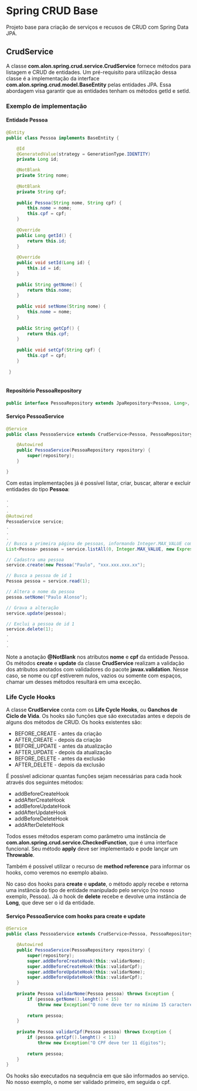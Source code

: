 # Spring CRUD Base

Projeto base para criação de serviços e recusos de CRUD com Spring Data JPA.

## CrudService

A classe __com.alon.spring.crud.service.CrudService__ fornece métodos para listagem e CRUD de entidades. Um pré-requisito para utilização dessa classe é a implementação da interface __com.alon.spring.crud.model.BaseEntity__ pelas entidades JPA. Essa abordagem visa garantir que as entidades tenham os métodos getId e setId.

### Exemplo de implementação

#### Entidade Pessoa

```java
@Entity
public class Pessoa implements BaseEntity {

    @Id
    @GeneratedValue(strategy = GenerationType.IDENTITY)
    private Long id;

    @NotBlank
    private String nome;
    
    @NotBlank
    private String cpf;
    
    public Pessoa(String nome, String cpf) {
        this.nome = nome;
        this.cpf = cpf;
    }
    
    @Override
    public Long getId() {
        return this.id;
    }
    
    @Override
    public void setId(Long id) {
        this.id = id;
    }
    
    public String getNome() {
        return this.nome;
    }
    
    public void setNome(String nome) {
        this.nome = nome;
    }
    
    public String getCpf() {
        return this.cpf;
    }
    
    public void setCpf(String cpf) {
        this.cpf = cpf;
    }
    
 }
    
```

#### Repositório PessoaRepository

```java
public interface PessoaRepository extends JpaRepository<Pessoa, Long>, JpaSpecificationExecutor<Pessoa> {}
```

#### Serviço PessoaService

```java
@Service
public class PessoaService extends CrudService<Pessoa, PessoaRepository> {

    @Autowired
    public PessoaService(PessoaRepository repository) {
        super(repository);
    }

}
```

Com estas implementações já é possível listar, criar, buscar, alterar e excluir entidades do tipo __Pessoa__:

```java
.
.
.
@Autowired
PessoaService service;
.
.
.
// Busca a primeira página de pessoas, informando Integer.MAX_VALUE como tamanho da página e ordena pelo nome
List<Pessoa> pessoas = service.listAll(0, Integer.MAX_VALUE, new Expression("nome:asc"));

// Cadastra uma pessoa
service.create(new Pessoa("Paulo", "xxx.xxx.xxx.xx");

// Busca a pessoa de id 1
Pessoa pessoa = service.read(1);

// Altera o nome da pessoa
pessoa.setNome("Paulo Alonso");

// Grava a alteração
service.update(pessoa);

// Exclui a pessoa de id 1
service.delete(1);
.
.
.
```

Note a anotação __@NotBlank__ nos atributos __nome__ e __cpf__ da entidade Pessoa. Os métodos __create__ e __update__ da classe __CrudService__ realizam a validação dos atributos anotados com validadores do pacote __javax.validation__. Nesse caso, se nome ou cpf estiverem nulos, vazios ou somente com espaços, chamar um desses métodos resultará em uma exceção.

### Life Cycle Hooks

A classe __CrudService__ conta com os __Life Cycle Hooks__, ou __Ganchos de Ciclo de Vida__. Os hooks são funções que são executadas antes e depois de alguns dos métodos de CRUD. Os hooks existentes são:

* BEFORE_CREATE - antes da criação
* AFTER_CREATE - depois da criação
* BEFORE_UPDATE - antes da atualização
* AFTER_UPDATE - depois da atualização
* BEFORE_DELETE - antes da exclusão
* AFTER_DELETE - depois da exclusão

É possível adicionar quantas funções sejam necessárias para cada hook através dos seguintes métodos:

* addBeforeCreateHook
* addAfterCreateHook
* addBeforeUpdateHook
* addAfterUpdateHook
* addBeforeDeleteHook
* addAfterDeleteHook

Todos esses métodos esperam como parâmetro uma instância de __com.alon.spring.crud.service.CheckedFunction__, que é uma interface funcional. Seu método __apply__ deve ser implementado e pode lançar um __Throwable__. 

Também é possível utilizar o recurso de __method reference__ para informar os hooks, como veremos no exemplo abaixo.

No caso dos hooks para __create__ e __update__, o método apply recebe e retorna uma instância do tipo de entidade manipulado pelo serviço (no nosso exemplo, Pessoa). Já o hook de __delete__ recebe e devolve uma instância de __Long__, que deve ser o id da entidade.

#### Serviço PessoaService com hooks para create e update

```java
@Service
public class PessoaService extends CrudService<Pessoa, PessoaRepository> {

    @Autowired
    public PessoaService(PessoaRepository repository) {
        super(repository);
        super.addBeforeCreateHook(this::validarNome);
        super.addBeforeCreateHook(this::validarCpf);
        super.addBeforeUpdateHook(this::validarNome);
        super.addBeforeUpdateHook(this::validarCpf);
    }
    
    private Pessoa validarNome(Pessoa pessoa) throws Exception {
        if (pessoa.getNome().lenght() < 15)
            throw new Exception("O nome deve ter no mínimo 15 caracteres");
            
        return pessoa;
    }
    
    private Pessoa validarCpf(Pessoa pessoa) throws Exception {
        if (pessoa.getCpf().lenght() < 11)
            throw new Exception("O CPF deve ter 11 dígitos");
            
        return pessoa;
    }
}
```

Os hooks são executados na sequência em que são informados ao serviço. No nosso exemplo, o nome ser validado primeiro, em seguida o cpf.
